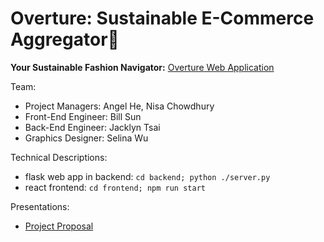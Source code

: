 # Overture: Sustainable E-Commerce Aggregator🌿
**Your Sustainable Fashion Navigator:** [Overture Web Application](https://overture-ecommerce.netlify.app)

Team:
- Project Managers: Angel He, Nisa Chowdhury
- Front-End Engineer: Bill Sun
- Back-End Engineer: Jacklyn Tsai
- Graphics Designer: Selina Wu
    
Technical Descriptions:
 - flask web app in backend: `cd backend; python ./server.py`
 - react frontend: `cd frontend; npm run start`

Presentations:
 - [Project Proposal](https://docs.google.com/presentation/d/1c_FO-emRFFLfakk52iKZV8mgiS38W2KFtHvdmzyL9uA/edit?usp=sharing)
